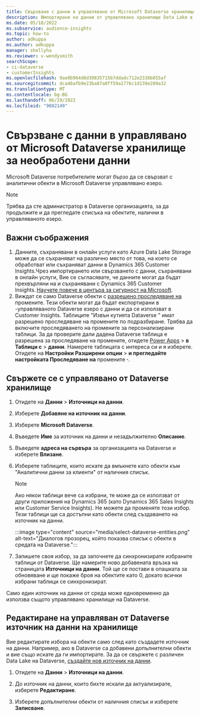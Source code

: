 ```yaml
---
title: Свързване с данни в управлявано от Microsoft Dataverse хранилище за необработени данни
description: Импортиране на данни от управлявано хранилище Data Lake в Microsoft Dataverse.
ms.date: 05/18/2022
ms.subservice: audience-insights
ms.topic: how-to
author: adkuppa
ms.author: adkuppa
manager: shellyha
ms.reviewer: v-wendysmith
searchScope:
- ci-dataverse
- customerInsights
ms.openlocfilehash: 9ae0b964d8d39835715b7ddadc712e2338b855af
ms.sourcegitcommit: dca46afb9e23ba87a0ff59a1776c1d139e209a32
ms.translationtype: MT
ms.contentlocale: bg-BG
ms.lasthandoff: 06/29/2022
ms.locfileid: "9082149"
---
```

# <a name="connect-to-data-in-a-microsoft-dataverse-managed-data-lake"></a>Свързване с данни в управлявано от Microsoft Dataverse хранилище за необработени данни

Microsoft Dataverse потребителите могат бързо да се свързват с аналитични обекти в Microsoft Dataverse управлявано езеро.

> [!NOTE]
> Трябва да сте администратор в Dataverse организацията, за да продължите и да прегледате списъка на обектите, налични в управляваното езеро.

## <a name="important-considerations"></a>Важни съображения

1. Данните, съхранявани в онлайн услуги като Azure Data Lake Storage може да се съхраняват на различно място от това, на което се обработват или съхраняват данни в Dynamics 365 Customer Insights.Чрез импортирането или свързването с данни, съхранявани в онлайн услуги, Вие се съгласявате, че данните могат да бъдат прехвърляни на и съхранявани с Dynamics 365 Customer Insights. [Научете повече в центъра за сигурност на Microsoft](https://www.microsoft.com/trust-center).
2. Виждат се само Dataverse обекти с [разрешено проследяване на](/power-platform/admin/enable-change-tracking-control-data-synchronization) промените. Тези обекти могат да бъдат експортирани в -управляваното Dataverse езеро с данни и да се използват в Customer Insights. Таблиците "Извън кутията Dataverse " имат разрешено проследяване на промените по подразбиране. Трябва да включите проследяването на промените за персонализирани таблици. За да проверите дали дадена Dataverse таблица е разрешена за проследяване на промените, отидете [Power Apps](https://make.powerapps.com) > **в Таблици с** > **данни**. Намерете таблицата с интереса си и я изберете. Отидете на **Настройки Разширени опции** > **и прегледайте настройката Проследяване на** промените **·**.

## <a name="connect-to-a-dataverse-managed-lake"></a>Свържете се с управлявано от Dataverse хранилище

1. Отидете на **Данни** > **Източници на данни**.

1. Изберете **Добавяне на източник на данни**.

1. Изберете **Microsoft Dataverse**.

1. Въведете **Име** за източник на данни и незадължително **Описание**.

1. Въведете **адреса на сървъра** за организацията на Dataverse и изберете **Влизане**.

1. Изберете таблиците, които искате да вмъкнете като обекти към "Аналитични данни за клиенти" от наличния списък.

   > [!NOTE]
   > Ако някои таблици вече са избрани, те може да се използват от други приложения на Dynamics 365 (като Dynamics 365 Sales Insights или Customer Service Insights). Не можете да променяте този избор. Тези таблици ще са достъпни като обекти след създаването на източник на данни.

    :::image type="content" source="media/select-dataverse-entities.png" alt-text="Диалогов прозорец, който показва списък с обекти в средата на Dataverse.":::

1. Запишете своя избор, за да започнете да синхронизирате избраните таблици от Dataverse. Ще намерите ново добавената връзка на страницата **Източници на данни**. Той ще се постави в опашката за обновяване и ще покаже броя на обектите като 0, докато всички избрани таблици се синхронизират.

Само един източник на данни от среда може едновременно да използва същото управлявано хранилище на Dataverse.

## <a name="edit-a-dataverse-managed-lake-data-source"></a>Редактиране на управляван от Dataverse източник на данни на хранилище

Вие редактирате избора на обекти само след като създадете източник на данни. Например, ако в Dataverse са добавени допълнителни обекти и вие също искате да ги импортирате.
За да се свържете с различен Data Lake на Dataverse, [създайте нов източник на данни](#connect-to-a-dataverse-managed-lake).

1. Отидете на **Данни** > **Източници на данни**.

1. До източник на данни, които бихте искали да актуализирате, изберете **Редактиране**.

1. Изберете допълнителни обекти от наличния списък и изберете **Записване**.
